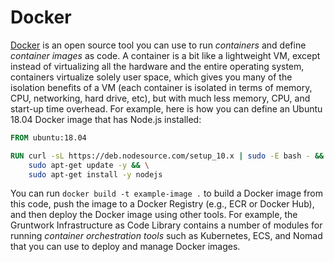 # Docker

[Docker](https://www.docker.com) is an open source tool you can use to run _containers_ and define _container images_ as
code. A container is a bit like a lightweight VM, except instead of virtualizing all the hardware and the entire
operating system, containers virtualize solely user space, which gives you many of the isolation benefits of a VM
(each container is isolated in terms of memory, CPU, networking, hard drive, etc), but with much less memory, CPU, and
start-up time overhead. For example, here is how you can define an Ubuntu 18.04 Docker image that has Node.js installed:

```dockerfile title="Dockerfile"
FROM ubuntu:18.04

RUN curl -sL https://deb.nodesource.com/setup_10.x | sudo -E bash - && \
    sudo apt-get update -y && \
    sudo apt-get install -y nodejs
```

You can run `docker build -t example-image .` to build a Docker image from this code, push the image to a Docker
Registry (e.g., ECR or Docker Hub), and then deploy the Docker image using other tools. For example, the Gruntwork
Infrastructure as Code Library contains a number of modules for running _container orchestration tools_ such as Kubernetes, ECS, and
Nomad that you can use to deploy and manage Docker images.


<!-- ##DOCS-SOURCER-START
{"sourcePlugin":"Local File Copier","hash":"ac4aef92859a42de2010069751aa1766"}
##DOCS-SOURCER-END -->
